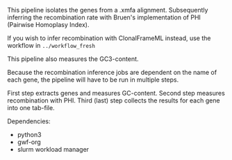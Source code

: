 This pipeline isolates the genes from a .xmfa alignment. Subsequently inferring the recombination rate with Bruen's implementation of PHI (Pairwise Homoplasy Index).

If you wish to infer recombination with ClonalFrameML instead, use the workflow in `../workflow_fresh`


This pipeline also measures the GC3-content.

Because the recombination inference jobs are dependent on the name of each gene, the pipeline will have to be run in multiple steps.

First step extracts genes and measures GC-content.
Second step measures recombination with PHI.
Third (last) step collects the results for each gene into one tab-file.

Dependencies:
 * python3
 * gwf-org
 * slurm workload manager
